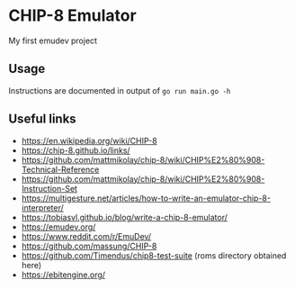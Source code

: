 # CHIP-8 Emulator

My first emudev project

## Usage
Instructions are documented in output of `go run main.go -h`

## Useful links
* https://en.wikipedia.org/wiki/CHIP-8
* https://chip-8.github.io/links/
* https://github.com/mattmikolay/chip-8/wiki/CHIP%E2%80%908-Technical-Reference
* https://github.com/mattmikolay/chip-8/wiki/CHIP%E2%80%908-Instruction-Set
* https://multigesture.net/articles/how-to-write-an-emulator-chip-8-interpreter/
* https://tobiasvl.github.io/blog/write-a-chip-8-emulator/
* https://emudev.org/
* https://www.reddit.com/r/EmuDev/
* https://github.com/massung/CHIP-8
* https://github.com/Timendus/chip8-test-suite (roms directory obtained here)
* https://ebitengine.org/
